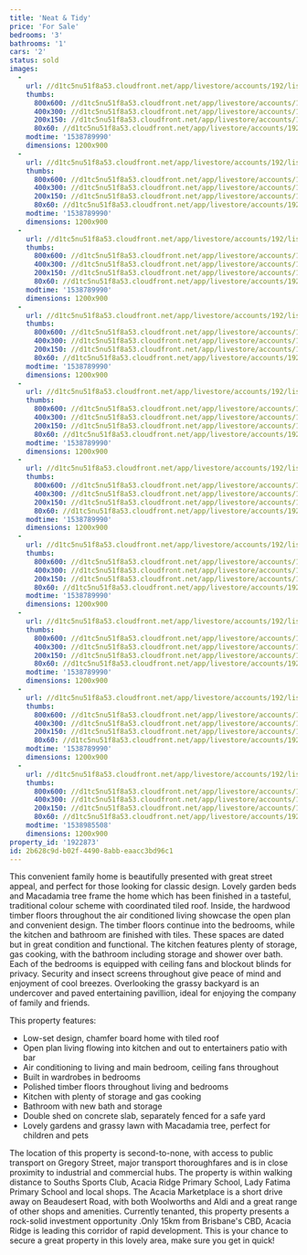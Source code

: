 ```yaml
---
title: 'Neat & Tidy'
price: 'For Sale'
bedrooms: '3'
bathrooms: '1'
cars: '2'
status: sold
images:
  -
    url: //d1tc5nu51f8a53.cloudfront.net/app/livestore/accounts/192/listings/1669288/images/Gregory-34-Front-Day_3004755673_20181006113914.jpg
    thumbs:
      800x600: //d1tc5nu51f8a53.cloudfront.net/app/livestore/accounts/192/listings/1669288/images/Gregory-34-Front-Day_3004755673_20181006113914_800x600.jpg
      400x300: //d1tc5nu51f8a53.cloudfront.net/app/livestore/accounts/192/listings/1669288/images/Gregory-34-Front-Day_3004755673_20181006113914_400x300.jpg
      200x150: //d1tc5nu51f8a53.cloudfront.net/app/livestore/accounts/192/listings/1669288/images/Gregory-34-Front-Day_3004755673_20181006113914_200x150.jpg
      80x60: //d1tc5nu51f8a53.cloudfront.net/app/livestore/accounts/192/listings/1669288/images/Gregory-34-Front-Day_3004755673_20181006113914_80x60.jpg
    modtime: '1538789990'
    dimensions: 1200x900
  -
    url: //d1tc5nu51f8a53.cloudfront.net/app/livestore/accounts/192/listings/1669288/images/Gregory-34-Front2-Da_4737206220_20181006113908.jpg
    thumbs:
      800x600: //d1tc5nu51f8a53.cloudfront.net/app/livestore/accounts/192/listings/1669288/images/Gregory-34-Front2-Da_4737206220_20181006113908_800x600.jpg
      400x300: //d1tc5nu51f8a53.cloudfront.net/app/livestore/accounts/192/listings/1669288/images/Gregory-34-Front2-Da_4737206220_20181006113908_400x300.jpg
      200x150: //d1tc5nu51f8a53.cloudfront.net/app/livestore/accounts/192/listings/1669288/images/Gregory-34-Front2-Da_4737206220_20181006113908_200x150.jpg
      80x60: //d1tc5nu51f8a53.cloudfront.net/app/livestore/accounts/192/listings/1669288/images/Gregory-34-Front2-Da_4737206220_20181006113908_80x60.jpg
    modtime: '1538789990'
    dimensions: 1200x900
  -
    url: //d1tc5nu51f8a53.cloudfront.net/app/livestore/accounts/192/listings/1669288/images/Gregory-34-Backyard-_5450492393_20181006113907.jpg
    thumbs:
      800x600: //d1tc5nu51f8a53.cloudfront.net/app/livestore/accounts/192/listings/1669288/images/Gregory-34-Backyard-_5450492393_20181006113907_800x600.jpg
      400x300: //d1tc5nu51f8a53.cloudfront.net/app/livestore/accounts/192/listings/1669288/images/Gregory-34-Backyard-_5450492393_20181006113907_400x300.jpg
      200x150: //d1tc5nu51f8a53.cloudfront.net/app/livestore/accounts/192/listings/1669288/images/Gregory-34-Backyard-_5450492393_20181006113907_200x150.jpg
      80x60: //d1tc5nu51f8a53.cloudfront.net/app/livestore/accounts/192/listings/1669288/images/Gregory-34-Backyard-_5450492393_20181006113907_80x60.jpg
    modtime: '1538789990'
    dimensions: 1200x900
  -
    url: //d1tc5nu51f8a53.cloudfront.net/app/livestore/accounts/192/listings/1669288/images/Gregory-34-Patio-Day_3007735694_20181006113910.jpg
    thumbs:
      800x600: //d1tc5nu51f8a53.cloudfront.net/app/livestore/accounts/192/listings/1669288/images/Gregory-34-Patio-Day_3007735694_20181006113910_800x600.jpg
      400x300: //d1tc5nu51f8a53.cloudfront.net/app/livestore/accounts/192/listings/1669288/images/Gregory-34-Patio-Day_3007735694_20181006113910_400x300.jpg
      200x150: //d1tc5nu51f8a53.cloudfront.net/app/livestore/accounts/192/listings/1669288/images/Gregory-34-Patio-Day_3007735694_20181006113910_200x150.jpg
      80x60: //d1tc5nu51f8a53.cloudfront.net/app/livestore/accounts/192/listings/1669288/images/Gregory-34-Patio-Day_3007735694_20181006113910_80x60.jpg
    modtime: '1538789990'
    dimensions: 1200x900
  -
    url: //d1tc5nu51f8a53.cloudfront.net/app/livestore/accounts/192/listings/1669288/images/Gregory-34-Kitchen-D_4568944911_20181006113907.jpg
    thumbs:
      800x600: //d1tc5nu51f8a53.cloudfront.net/app/livestore/accounts/192/listings/1669288/images/Gregory-34-Kitchen-D_4568944911_20181006113907_800x600.jpg
      400x300: //d1tc5nu51f8a53.cloudfront.net/app/livestore/accounts/192/listings/1669288/images/Gregory-34-Kitchen-D_4568944911_20181006113907_400x300.jpg
      200x150: //d1tc5nu51f8a53.cloudfront.net/app/livestore/accounts/192/listings/1669288/images/Gregory-34-Kitchen-D_4568944911_20181006113907_200x150.jpg
      80x60: //d1tc5nu51f8a53.cloudfront.net/app/livestore/accounts/192/listings/1669288/images/Gregory-34-Kitchen-D_4568944911_20181006113907_80x60.jpg
    modtime: '1538789990'
    dimensions: 1200x900
  -
    url: //d1tc5nu51f8a53.cloudfront.net/app/livestore/accounts/192/listings/1669288/images/Gregory-34-Living2-D_1559953067_20181006113857.jpg
    thumbs:
      800x600: //d1tc5nu51f8a53.cloudfront.net/app/livestore/accounts/192/listings/1669288/images/Gregory-34-Living2-D_1559953067_20181006113857_800x600.jpg
      400x300: //d1tc5nu51f8a53.cloudfront.net/app/livestore/accounts/192/listings/1669288/images/Gregory-34-Living2-D_1559953067_20181006113857_400x300.jpg
      200x150: //d1tc5nu51f8a53.cloudfront.net/app/livestore/accounts/192/listings/1669288/images/Gregory-34-Living2-D_1559953067_20181006113857_200x150.jpg
      80x60: //d1tc5nu51f8a53.cloudfront.net/app/livestore/accounts/192/listings/1669288/images/Gregory-34-Living2-D_1559953067_20181006113857_80x60.jpg
    modtime: '1538789990'
    dimensions: 1200x900
  -
    url: //d1tc5nu51f8a53.cloudfront.net/app/livestore/accounts/192/listings/1669288/images/Gregory-34-Living3-D_3300975481_20181006113855.jpg
    thumbs:
      800x600: //d1tc5nu51f8a53.cloudfront.net/app/livestore/accounts/192/listings/1669288/images/Gregory-34-Living3-D_3300975481_20181006113855_800x600.jpg
      400x300: //d1tc5nu51f8a53.cloudfront.net/app/livestore/accounts/192/listings/1669288/images/Gregory-34-Living3-D_3300975481_20181006113855_400x300.jpg
      200x150: //d1tc5nu51f8a53.cloudfront.net/app/livestore/accounts/192/listings/1669288/images/Gregory-34-Living3-D_3300975481_20181006113855_200x150.jpg
      80x60: //d1tc5nu51f8a53.cloudfront.net/app/livestore/accounts/192/listings/1669288/images/Gregory-34-Living3-D_3300975481_20181006113855_80x60.jpg
    modtime: '1538789990'
    dimensions: 1200x900
  -
    url: //d1tc5nu51f8a53.cloudfront.net/app/livestore/accounts/192/listings/1669288/images/Gregory-34-Living-Da_2016564563_20181006113859.jpg
    thumbs:
      800x600: //d1tc5nu51f8a53.cloudfront.net/app/livestore/accounts/192/listings/1669288/images/Gregory-34-Living-Da_2016564563_20181006113859_800x600.jpg
      400x300: //d1tc5nu51f8a53.cloudfront.net/app/livestore/accounts/192/listings/1669288/images/Gregory-34-Living-Da_2016564563_20181006113859_400x300.jpg
      200x150: //d1tc5nu51f8a53.cloudfront.net/app/livestore/accounts/192/listings/1669288/images/Gregory-34-Living-Da_2016564563_20181006113859_200x150.jpg
      80x60: //d1tc5nu51f8a53.cloudfront.net/app/livestore/accounts/192/listings/1669288/images/Gregory-34-Living-Da_2016564563_20181006113859_80x60.jpg
    modtime: '1538789990'
    dimensions: 1200x900
  -
    url: //d1tc5nu51f8a53.cloudfront.net/app/livestore/accounts/192/listings/1669288/images/Gregory-34-Bathroom-_8490569002_20181006113905.jpg
    thumbs:
      800x600: //d1tc5nu51f8a53.cloudfront.net/app/livestore/accounts/192/listings/1669288/images/Gregory-34-Bathroom-_8490569002_20181006113905_800x600.jpg
      400x300: //d1tc5nu51f8a53.cloudfront.net/app/livestore/accounts/192/listings/1669288/images/Gregory-34-Bathroom-_8490569002_20181006113905_400x300.jpg
      200x150: //d1tc5nu51f8a53.cloudfront.net/app/livestore/accounts/192/listings/1669288/images/Gregory-34-Bathroom-_8490569002_20181006113905_200x150.jpg
      80x60: //d1tc5nu51f8a53.cloudfront.net/app/livestore/accounts/192/listings/1669288/images/Gregory-34-Bathroom-_8490569002_20181006113905_80x60.jpg
    modtime: '1538789990'
    dimensions: 1200x900
  -
    url: //d1tc5nu51f8a53.cloudfront.net/app/livestore/accounts/192/listings/1669288/images/Gregory-34-Block-Day_4805756096_20181008055823.jpg
    thumbs:
      800x600: //d1tc5nu51f8a53.cloudfront.net/app/livestore/accounts/192/listings/1669288/images/Gregory-34-Block-Day_4805756096_20181008055823_800x600.jpg
      400x300: //d1tc5nu51f8a53.cloudfront.net/app/livestore/accounts/192/listings/1669288/images/Gregory-34-Block-Day_4805756096_20181008055823_400x300.jpg
      200x150: //d1tc5nu51f8a53.cloudfront.net/app/livestore/accounts/192/listings/1669288/images/Gregory-34-Block-Day_4805756096_20181008055823_200x150.jpg
      80x60: //d1tc5nu51f8a53.cloudfront.net/app/livestore/accounts/192/listings/1669288/images/Gregory-34-Block-Day_4805756096_20181008055823_80x60.jpg
    modtime: '1538985508'
    dimensions: 1200x900
property_id: '1922873'
id: 2b628c9d-b02f-4490-8abb-eaacc3bd96c1
---
```

This convenient family home is beautifully presented with great street appeal, and perfect for those looking for classic design. Lovely garden beds and Macadamia tree frame the home which has been finished in a tasteful, traditional colour scheme with coordinated tiled roof. Inside, the hardwood timber floors throughout the air conditioned living showcase the open plan and convenient design. The timber floors continue into the bedrooms, while the kitchen and bathroom are finished with tiles. These spaces are dated but in great condition and functional. The kitchen features plenty of storage, gas cooking, with the bathroom including storage and shower over bath. Each of the bedrooms is equipped with ceiling fans and blockout blinds for privacy. Security and insect screens throughout give peace of mind and enjoyment of cool breezes. Overlooking the grassy backyard is an undercover and paved entertaining pavillion, ideal for enjoying the company of family and friends. 

This property features:

*  Low-set design, chamfer board home with tiled roof
*  Open plan living flowing into kitchen and out to entertainers patio with bar
*  Air conditioning to living and main bedroom, ceiling fans throughout
*  Built in wardrobes in bedrooms
*  Polished timber floors throughout living and bedrooms
*  Kitchen with plenty of storage and gas cooking
*  Bathroom with new bath and storage
*  Double shed on concrete slab, separately fenced for a safe yard
*  Lovely gardens and grassy lawn with Macadamia tree, perfect for children and pets

The location of this property is second-to-none, with access to public transport on Gregory Street, major transport thoroughfares and is in close proximity to industrial and commercial hubs. The property is within walking distance to Souths Sports Club, Acacia Ridge Primary School, Lady Fatima Primary School and local shops. The Acacia Marketplace is a short drive away on Beaudesert Road, with both Woolworths and Aldi and a great range of other shops and amenities. Currently tenanted, this property presents a rock-solid investment opportunity .Only 15km from Brisbane's CBD, Acacia Ridge is leading this corridor of rapid development. This is your chance to secure a great property in this lovely area, make sure you get in quick!